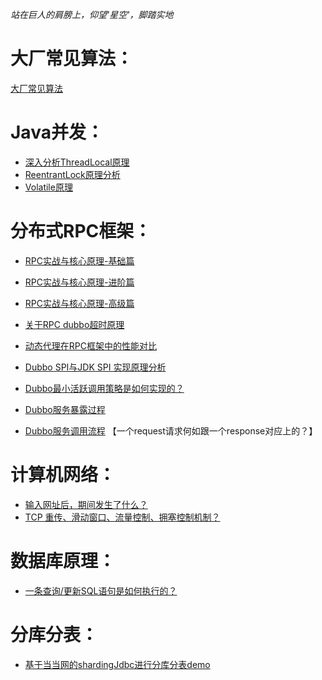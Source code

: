  _站在巨人的肩膀上，仰望'星空'，脚踏实地_

# 大厂常见算法： 

[大厂常见算法](大厂常见算法/leetcode算法.md)

# Java并发：
- [深入分析ThreadLocal原理](Java并发/深入分析ThreadLocal原理.md)
- [ReentrantLock原理分析](Java并发/ReentrantLock原理分析.md)
- [Volatile原理](Java并发/Volatile原理.md)


# 分布式RPC框架： 
- [RPC实战与核心原理-基础篇](https://github.com/lcyanxi/springboot-learn/blob/master/%E5%88%86%E5%B8%83%E5%BC%8FRPC%E6%A1%86%E6%9E%B6/RPC%E5%AE%9E%E6%88%98%E4%B8%8E%E6%A0%B8%E5%BF%83%E5%8E%9F%E7%90%86-%E5%9F%BA%E7%A1%80%E7%AF%87.md)
- [RPC实战与核心原理-进阶篇](https://github.com/lcyanxi/springboot-learn/blob/master/%E5%88%86%E5%B8%83%E5%BC%8FRPC%E6%A1%86%E6%9E%B6/RPC%E5%AE%9E%E6%88%98%E4%B8%8E%E6%A0%B8%E5%BF%83%E5%8E%9F%E7%90%86-%E8%BF%9B%E9%98%B6%E7%AF%87.md)
- [RPC实战与核心原理-高级篇](https://github.com/lcyanxi/springboot-learn/blob/master/%E5%88%86%E5%B8%83%E5%BC%8FRPC%E6%A1%86%E6%9E%B6/RPC%E5%AE%9E%E6%88%98%E4%B8%8E%E6%A0%B8%E5%BF%83%E5%8E%9F%E7%90%86-%E9%AB%98%E7%BA%A7%E7%AF%87.md)


- [关于RPC dubbo超时原理](https://github.com/lcyanxi/springboot-learn/blob/master/%E5%88%86%E5%B8%83%E5%BC%8FRPC%E6%A1%86%E6%9E%B6/%E5%85%B3%E4%BA%8ERPC%20dubbo%E8%B6%85%E6%97%B6%E5%8E%9F%E7%90%86.md)
- [动态代理在RPC框架中的性能对比](https://github.com/lcyanxi/springboot-learn/blob/master/%E5%88%86%E5%B8%83%E5%BC%8FRPC%E6%A1%86%E6%9E%B6/%E5%8A%A8%E6%80%81%E4%BB%A3%E7%90%86%E5%9C%A8RPC%E6%A1%86%E6%9E%B6%E4%B8%AD%E7%9A%84%E6%80%A7%E8%83%BD%E5%AF%B9%E6%AF%94.md)
- [Dubbo SPI与JDK SPI 实现原理分析](https://github.com/lcyanxi/springboot-learn/blob/master/%E5%88%86%E5%B8%83%E5%BC%8FRPC%E6%A1%86%E6%9E%B6/Dubbo%20SPI%E4%B8%8EJDK%20SPI%20%E5%AE%9E%E7%8E%B0%E5%8E%9F%E7%90%86%E5%88%86%E6%9E%90.md)
- [Dubbo最小活跃调用策略是如何实现的？](https://github.com/lcyanxi/springboot-learn/blob/master/%E5%88%86%E5%B8%83%E5%BC%8FRPC%E6%A1%86%E6%9E%B6/Dubbo%E6%9C%80%E5%B0%8F%E6%B4%BB%E8%B7%83%E8%B0%83%E7%94%A8%E7%AD%96%E7%95%A5%E6%98%AF%E5%A6%82%E4%BD%95%E5%AE%9E%E7%8E%B0%E7%9A%84.md)
- [Dubbo服务暴露过程](https://github.com/lcyanxi/springboot-learn/blob/master/%E5%88%86%E5%B8%83%E5%BC%8FRPC%E6%A1%86%E6%9E%B6/Dubbo%E6%9C%8D%E5%8A%A1%E6%9A%B4%E9%9C%B2%E8%BF%87%E7%A8%8B.md)
- [Dubbo服务调用流程](https://github.com/lcyanxi/springboot-learn/blob/master/%E5%88%86%E5%B8%83%E5%BC%8FRPC%E6%A1%86%E6%9E%B6/Dubbo%E6%9C%8D%E5%8A%A1%E8%B0%83%E7%94%A8%E6%B5%81%E7%A8%8B.md)
 【一个request请求何如跟一个response对应上的？】

# 计算机网络： 
- [输入网址后，期间发生了什么？](计算机网络/输入网址后，期间发生了什么.md)
- [TCP 重传、滑动窗口、流量控制、拥塞控制机制？](计算机网络/TCP%20重传、滑动窗口、流量控制、拥塞控制机制.md)

# 数据库原理： 
- [一条查询/更新SQL语句是如何执行的？](数据库原理/一条SQL查询或更新语句是如何执行的.md)




# 分库分表： 
- [基于当当网的shardingJdbc进行分库分表demo](分库分表/基于当当网的shardingJdbc进行分库分表.md)






